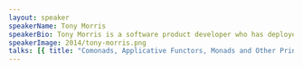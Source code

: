 ```yaml
---
layout: speaker
speakerName: Tony Morris
speakerBio: Tony Morris is a software product developer who has deployed functional programming techniques in industry for over 10 years. Tony teaches informally, at the tertiary level and for professional programmers with a view toward observing the direct benefits of these programming techniques to produce a viable commercial result.</p><p>He is currently a Senior Software Engineer at NICTA where he is tasked with promoting and educating on functional programming for the benefit of all Australian software developers.</p><p>Tony takes a fastidious, principled approach to functional programming both when deployed in practice and when in a learning environment to ensure maximum yield from the effort.</p><p>Tony believes that exploring principles and the following consequences provides a rewarding experience for all involved.
speakerImage: 2014/tony-morris.png
talks: [{ title: "Comonads, Applicative Functors, Monads and Other Principled Things", abstract: "In this talk, we will discuss what these concepts represent and how they apply in everyday programming practices. A concrete explanation of the meaning and motivation for each of these will be provided — no metaphors or handwaving. Some of the practical consequences will be introduced by drawing on the ubiquitous knowledge of everyday programmers.</p><p>The audience should expect to walk away with an introductory understanding and vocabulary for these topics with a capability to directly apply this knowledge in any programming environment and an aspiration to take this knowledge further.", link: 'https://www.youtube.com/embed/R8yg6J9basE' }]
---
```

